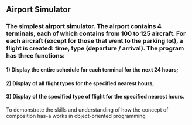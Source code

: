 ## Airport Simulator
### The simplest airport simulator. The airport contains 4 terminals, each of which contains from 100 to 125 aircraft. For each aircraft (except for those that went to the parking lot), a flight is created: time, type (departure / arrival). The program has three functions:
#### 1) Display the entire schedule for each terminal for the next 24 hours; 
#### 2) Display of all flight types for the specified nearest hours;
#### 3) Display of the specified type of flight for the specified nearest hours.
To demonstrate the skills and understanding of how the concept of composition has-a works in object-oriented programming
